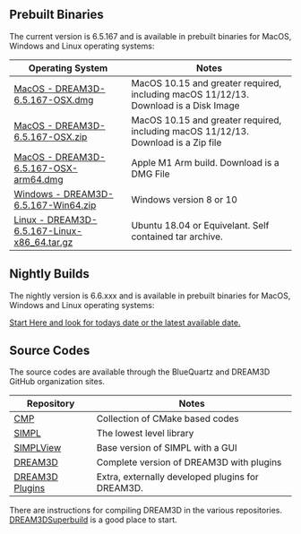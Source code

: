 ## Prebuilt Binaries ##

The current version is 6.5.167 and is available in prebuilt binaries for MacOS, Windows and Linux operating systems:

| Operating System | Notes |
|------------------|----------------------|
| [MacOS - DREAM3D-6.5.167-OSX.dmg](http://dream3d.bluequartz.net/binaries/DREAM3D-6.5.167-OSX.dmg) | MacOS 10.15 and greater required, including macOS 11/12/13. Download is a Disk Image |
| [MacOS - DREAM3D-6.5.167-OSX.zip](http://dream3d.bluequartz.net/binaries/DREAM3D-6.5.167-OSX.zip) | MacOS 10.15 and greater required, including macOS 11/12/13. Download is a Zip file |
| [MacOS - DREAM3D-6.5.167-OSX-arm64.dmg](http://dream3d.bluequartz.net/binaries/DREAM3D-6.5.167-OSX-arm64.dmg) | Apple M1 Arm build. Download is a DMG File |
| [Windows - DREAM3D-6.5.167-Win64.zip](http://dream3d.bluequartz.net/binaries/DREAM3D-6.5.167-Win64.zip) | Windows version 8 or 10 |
| [Linux - DREAM3D-6.5.167-Linux-x86_64.tar.gz](http://dream3d.bluequartz.net/binaries/DREAM3D-6.5.167-Linux-x86_64.tar.gz) | Ubuntu 18.04 or Equivelant. Self contained tar archive.  |


## Nightly Builds ##

The nightly version is 6.6.xxx and is available in prebuilt binaries for MacOS, Windows and Linux operating systems:

[Start Here and look for todays date or the latest available date.](http://dream3d.bluequartz.net/binaries/experimental)


## Source Codes ##

The source codes are available through the BlueQuartz and DREAM3D GitHub organization sites.

| Repository | Notes |
|------------------|----------------------|
| [CMP](https://www.github.com/bluequartzsoftware/cmp) | Collection of CMake based codes |
| [SIMPL](https://www.github.com/bluequartzsoftware/simpl) | The lowest level library |
| [SIMPLView](https://www.github.com/bluequartzsoftware/SIMPLView) | Base version of SIMPL with a GUI  |
| [DREAM3D](https://www.github.com/bluequartzsoftware/DREAM3D) | Complete version of DREAM3D with plugins |
| [DREAM3D Plugins](https://www.github.com/DREAM3D) | Extra, externally developed plugins for DREAM3D. |

There are instructions for compiling DREAM3D in the various repositories. [DREAM3DSuperbuild](https://www.github.com/bluequartzsoftware/DREAM3DSuperbuild) is a good place to start.

